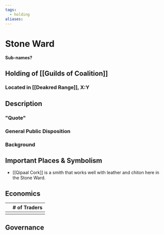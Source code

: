 ```yaml
---
tags:
  - holding
aliases:
---
```

# Stone Ward
#### Sub-names?
## Holding of [[Guilds of Coalition]]
### Located in [[Deakred Range]], X:Y
## Description
### "Quote"

### General Public Disposition

### Background
## Important Places & Symbolism
- [[Qipaal Cork]] is a smith that works well with leather and chiton here in the Stone Ward.


## Economics
|     | # of Traders |
| --- | ------------ |
|     |              |

## Governance